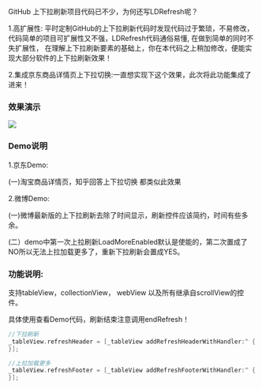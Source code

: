 GitHub 上下拉刷新项目代码已不少，为何还写LDRefresh呢？

1.高扩展性: 平时定制GitHub的上下拉刷新代码时发现代码过于繁琐，不易修改，代码简单的项目可扩展性又不强，LDRefresh代码通俗易懂, 在做到简单的同时不失扩展性， 在理解上下拉刷新要素的基础上，你在本代码之上稍加修改，便能实现大部分软件的上下拉刷新效果！

2.集成京东商品详情页上下拉切换:一直想实现下这个效果，此次将此功能集成了进来！

### 效果演示

![](https://github.com/sntd/LDRefresh/raw/master/Picture/LDRefresh.gif)

### Demo说明

1.京东Demo:

 (一)淘宝商品详情页，知乎回答上下拉切换 都类似此效果

2.微博Demo:

(一)微博最新版的上下拉刷新去除了时间显示，刷新控件应该简约，时间有些多余。

(二）demo中第一次上拉刷新LoadMoreEnabled默认是使能的，第二次置成了NO所以无法上拉加载更多了，重新下拉刷新会置成YES。

### 功能说明:

支持tableView，collectionView， webView 以及所有继承自scrollView的控件。

具体使用查看Demo代码，刷新结束注意调用endRefresh！

``` objective-c
//下拉刷新
_tableView.refreshHeader = [_tableView addRefreshHeaderWithHandler:^ {
}];

//上拉加载更多
_tableView.refreshFooter = [_tableView addRefreshFooterWithHandler:^ {
}];
```